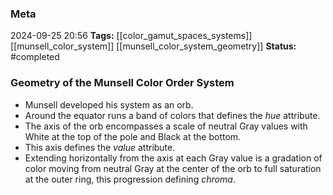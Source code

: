 ### Meta
2024-09-25 20:56
**Tags:** [[color_gamut_spaces_systems]] [[munsell_color_system]] [[munsell_color_system_geometry]]
**Status:** #completed 

### Geometry of the Munsell Color Order System
- Munsell developed his system as an orb.
- Around the  equator runs a band of colors that defines the *hue* attribute.
- The axis of the orb encompasses a scale of neutral Gray values with White at the top of the pole and Black at the bottom.
- This axis defines the *value* attribute.
- Extending horizontally from the axis at each Gray value is a gradation of color moving from neutral Gray at the center of the orb to full saturation at the outer ring, this progression defining *chroma*.